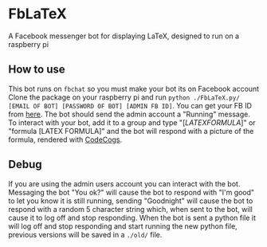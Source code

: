 # FbLaTeX
A Facebook messenger bot for displaying LaTeX, designed to run on a raspberry pi

## How to use
This bot runs on `fbchat` so you must make your bot its on Facebook account
Clone the package on your raspberry pi and run `python ./FbLaTeX.py/ [EMAIL OF BOT] [PASSWORD OF BOT] [ADMIN FB ID]`. You can get your FB ID from [here](https://findmyfbid.in/). The bot should send the admin account a "Running" message.
To interact with your bot, add it to a group and type "$[LATEX FORMULA]$" or "formula [LATEX FORMULA]" and the bot will respond with a picture of the formula, rendered with [CodeCogs](https://www.codecogs.com/latex/eqneditor.php).

## Debug
If you are using the admin users account you can interact with the bot.
Messaging the bot "You ok?" will cause the bot to respond with "I'm good" to let you know it is still running, sending "Goodnight" will cause the bot to respond with a random 5 character string which, when sent to the bot, will cause it to log off and stop responding. When the bot is sent a python file it will log off and stop responding and start running the new python file, previous versions will be saved in a `./old/` file.

